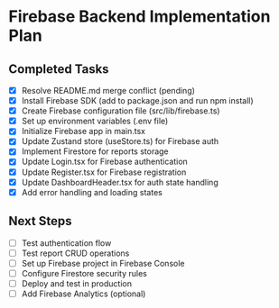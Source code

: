 # Firebase Backend Implementation Plan

## Completed Tasks
- [x] Resolve README.md merge conflict (pending)
- [x] Install Firebase SDK (add to package.json and run npm install)
- [x] Create Firebase configuration file (src/lib/firebase.ts)
- [x] Set up environment variables (.env file)
- [x] Initialize Firebase app in main.tsx
- [x] Update Zustand store (useStore.ts) for Firebase auth
- [x] Implement Firestore for reports storage
- [x] Update Login.tsx for Firebase authentication
- [x] Update Register.tsx for Firebase registration
- [x] Update DashboardHeader.tsx for auth state handling
- [x] Add error handling and loading states

## Next Steps
- [ ] Test authentication flow
- [ ] Test report CRUD operations
- [ ] Set up Firebase project in Firebase Console
- [ ] Configure Firestore security rules
- [ ] Deploy and test in production
- [ ] Add Firebase Analytics (optional)
